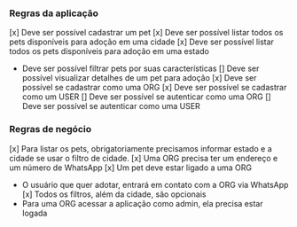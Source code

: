 ### Regras da aplicação

[x] Deve ser possível cadastrar um pet
[x] Deve ser possível listar todos os pets disponíveis para adoção em uma cidade
[x] Deve ser possível listar todos os pets disponíveis para adoção em uma estado
- Deve ser possível filtrar pets por suas características
[] Deve ser possível visualizar detalhes de um pet para adoção
[x] Deve ser possível se cadastrar como uma ORG
[x] Deve ser possível se cadastrar como um USER
[] Deve ser possível se autenticar como uma ORG
[] Deve ser possível se autenticar como uma USER

### Regras de negócio

[x] Para listar os pets, obrigatoriamente precisamos informar estado e a cidade se usar o filtro de cidade.
[x] Uma ORG precisa ter um endereço e um número de WhatsApp
[x] Um pet deve estar ligado a uma ORG
- O usuário que quer adotar, entrará em contato com a ORG via WhatsApp
[x] Todos os filtros, além da cidade, são opcionais
- Para uma ORG acessar a aplicação como admin, ela precisa estar logada